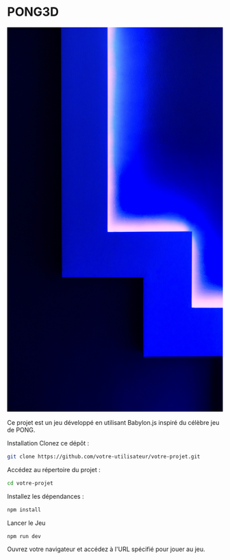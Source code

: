 # PONG3D

![Capture d'écran du jeu](public/back12.jpg)

Ce projet est un jeu développé en utilisant Babylon.js inspiré du célèbre jeu de PONG.

Installation
Clonez ce dépôt :
```bash
git clone https://github.com/votre-utilisateur/votre-projet.git
```

Accédez au répertoire du projet :
```bash
cd votre-projet
```
Installez les dépendances :
```bash
npm install
```
Lancer le Jeu
```bash
npm run dev
```
Ouvrez votre navigateur et accédez à l'URL spécifié pour jouer au jeu.
